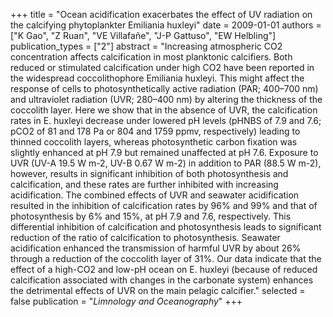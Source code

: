 +++
title = "Ocean acidification exacerbates the effect of UV radiation on the calcifying phytoplankter Emiliania huxleyi"
date = 2009-01-01
authors = ["K Gao", "Z Ruan", "VE Villafañe", "J-P Gattuso", "EW Helbling"]
publication_types = ["2"]
abstract = "Increasing atmospheric CO2 concentration affects calcification in most planktonic calcifiers. Both reduced or stimulated calcification under high CO2 have been reported in the widespread coccolithophore Emiliania huxleyi. This might affect the response of cells to photosynthetically active radiation (PAR; 400–700 nm) and ultraviolet radiation (UVR; 280–400 nm) by altering the thickness of the coccolith layer. Here we show that in the absence of UVR, the calcification rates in E. huxleyi decrease under lowered pH levels (pHNBS of 7.9 and 7.6; pCO2 of 81 and 178 Pa or 804 and 1759 ppmv, respectively) leading to thinned coccolith layers, whereas photosynthetic carbon fixation was slightly enhanced at pH 7.9 but remained unaffected at pH 7.6. Exposure to UVR (UV-A 19.5 W m-2, UV-B 0.67 W m-2) in addition to PAR (88.5 W m-2), however, results in significant inhibition of both photosynthesis and calcification, and these rates are further inhibited with increasing acidification. The combined effects of UVR and seawater acidification resulted in the inhibition of calcification rates by 96% and 99% and that of photosynthesis by 6% and 15%, at pH 7.9 and 7.6, respectively. This differential inhibition of calcification and photosynthesis leads to significant reduction of the ratio of calcification to photosynthesis. Seawater acidification enhanced the transmission of harmful UVR by about 26% through a reduction of the coccolith layer of 31%. Our data indicate that the effect of a high-CO2 and low-pH ocean on E. huxleyi (because of reduced calcification associated with changes in the carbonate system) enhances the detrimental effects of UVR on the main pelagic calcifier."
selected = false
publication = "*Limnology and Oceanography*"
+++

